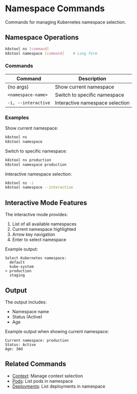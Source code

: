 # Namespace Commands

Commands for managing Kubernetes namespace selection.

## Namespace Operations

```bash
k8stool ns [command]
k8stool namespace [command]    # Long form
```

### Commands
| Command | Description |
|---------|-------------|
| (no args) | Show current namespace |
| `<namespace-name>` | Switch to specific namespace |
| `-i, --interactive` | Interactive namespace selection |

### Examples

Show current namespace:
```bash
k8stool ns
k8stool namespace
```

Switch to specific namespace:
```bash
k8stool ns production
k8stool namespace production
```

Interactive namespace selection:
```bash
k8stool ns -i
k8stool namespace --interactive
```

## Interactive Mode Features

The interactive mode provides:
1. List of all available namespaces
2. Current namespace highlighted
3. Arrow key navigation
4. Enter to select namespace

Example output:
```
Select Kubernetes namespace:
  default
  kube-system
> production
  staging
```

## Output

The output includes:
- Namespace name
- Status (Active)
- Age

Example output when showing current namespace:
```
Current namespace: production
Status: Active
Age: 30d
```

## Related Commands

- [Context](context.md): Manage context selection
- [Pods](pods.md): List pods in namespace
- [Deployments](deployments.md): List deployments in namespace 